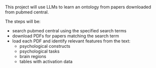 This project will use LLMs to learn an ontology from papers downloaded from pubmed central.

The steps will be:

- search pubmed central using the specified search terms
- download PDFs for papers matching the search term
- load each PDF and identify relevant features from the text:
    - psychological constructs
    - psychological tasks
    - brain regions
    - tables with activation data

